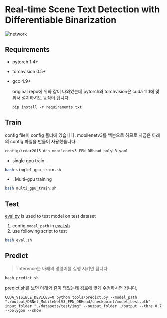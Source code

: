# Real-time Scene Text Detection with Differentiable Binarization



![network](imgs/paper/db.jpg)

## 



## Requirements
* pytorch 1.4+

* torchvision 0.5+

* gcc 4.9+

  original repo에 위와 같이 나와있는데 pytorch와 torchvision은 cuda 11.1에 맞춰서 설치하셔도 동작이 됩니다.

  ```
  pip install -r requirements.txt
  ```

  


## Train
config file이 config 폴더에 있습니다. mobilenetv3를 백본으로 하므로 지금은 아래의 config 파일을 만들어 사용했습니다.

``` 
config/icdar2015_dcn_mobilenetv3_FPN_DBhead_polyLR.yaml
```

* single gpu train
```bash
bash singlel_gpu_train.sh
```
* . Multi-gpu training
```bash
bash multi_gpu_train.sh
```


## Test

[eval.py](tools/eval.py) is used to test model on test dataset

1. config `model_path` in [eval.sh](eval.sh)
2. use following script to test
```bash
bash eval.sh
```



## Predict 

>  inference는 아래의 명령어를 실행 시키면 됩니다.

```
bash predict.sh
```


predict.sh를 보면 아래와 같이 돼있는데 경로에 맞게 수정하시면 됩니다,

```
CUDA_VISIBLE_DEVICES=0 python tools/predict.py --model_path "./output/DBNet_MobileNetV3_FPN_DBHead/checkpoint/model_best.pth" --input_folder "./datasets/test/img" --output_folder ./output --thre 0.7 --polygon --show 
```

